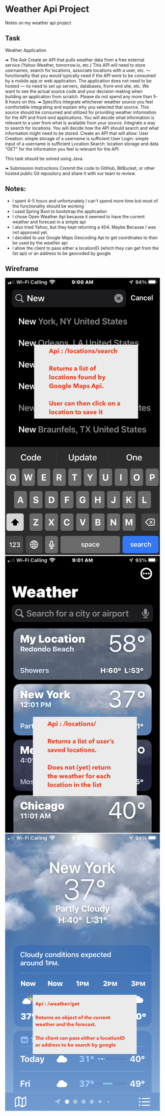 # Weather Api Project

Notes on my weather api project

## Task

Weather Application

➠ The Ask
Create an API that pulls weather data from a free external service (Yahoo Weather, tomorrow.io,
etc.) This API will need to store usernames, search for locations, associate locations with a user,
etc. — functionality that you would typically need if the API were to be consumed by a mobile app
or web application.
The application does not need to be hosted — no need to set up servers, databases, front-end
site, etc. We want to see the actual source code and your decision-making when building an
application from scratch.
Please do not spend any more than 5-8 hours on this.
➠ Specifics
Integrate whichever weather source you feel comfortable integrating and explain why you selected
that source. This source should be consumed and utilized for providing weather information for the
API and front-end applications. You will decide what information is relevant to a user from what is
available from your source.
Integrate a way to search for locations. You will decide how the API should search and what
information might need to be stored.
Create an API that will allow:
User Creation: simple storage of a username is sufficient
User Login: simple input of a username is sufficient
Location Search: location storage and data "GET" for the information you feel is relevant for
the API.

This task should be solved using Java.

➠ Submission Instructions
Commit the code to GitHub, BitBucket, or other hosted public Git repository and share it with our
team to review. 

## Notes:

- I spent 4-5 hours and unfortunately I can't spend more time but most of the functionality should be working
- I used Spring Boot to bootstrap the application
- I chose Open Weather Api because it seemed to have the current weather and forecast in a simple api
- I also tried Yahoo, but they kept returning a 404. Maybe Because I was not approved yet.
- I decided to use Google Maps Geocoding Api to get coordinates to then be used by the weather api
- I allow the client to pass either a locationID (which they can get from the list api) or an address to be geocoded by google

## Wireframe
![alt text](location-search.PNG "Search")
![alt text](location-list.PNG "List")
![alt text](weather-location.PNG "Weather Location")

